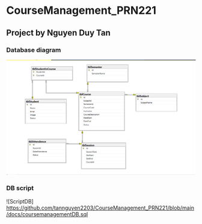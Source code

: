 # CourseManagement_PRN221

## Project by Nguyen Duy Tan

### Database diagram
![Dbdiagram](https://github.com/tannguyen2203/CourseManagement_PRN221/blob/main/docs/db.png)

### DB script
![ScriptDB] https://github.com/tannguyen2203/CourseManagement_PRN221/blob/main/docs/coursemanagementDB.sql
